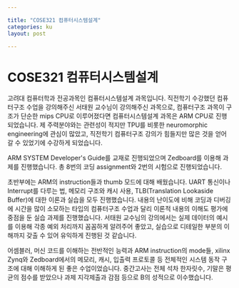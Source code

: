 ```yaml
---

title: "COSE321 컴퓨터시스템설계"
categories: ku
layout: post

---
```


# COSE321 컴퓨터시스템설계

고려대 컴퓨터학과 전공과목인 컴퓨터시스템설계 과목입니다. 직전학기 수강했던 컴퓨터구조 수업을 강의해주신 서태원 교수님이 강의해주신 과목으로, 컴퓨터구조 과목이 구조가 단순한 mips CPU로 이루어졌다면 컴퓨터시스템설계 과목은 ARM CPU로 진행되었습니다. 제 주력분야와는 관련성이 적지만 TPU를 비롯한 neuromorphic engineering에 관심이 많았고, 직전학기 컴퓨터구조 강의가 힘들지만 많은 것을 얻어갈 수 있었기에 수강하게 되었습니다.

ARM SYSTEM Developer's Guide를 교재로 진행되었으며 Zedboard를 이용해 과제를 진행했습니다. 총 8번의 코딩 assignment와 2번의 시험으로 진행되었습니다. 

초반부에는 ARM의 instruction들과 thumb 모드에 대해 배웠습니다. UART 통신이나 Interrupt를 다루는 법, 메모리 구조와 캐시 사용, TLB(Translation Lookaside Buffer)에 대한 이론과 실습을 모두 진행했습니다. 내용의 난이도에 비해 코딩과 디버깅에 시간을 많이 소모하는 타입의 컴퓨터구조 수업과 달리 이론적 내용의 이해도 평가에 중점을 둔 실습 과제를 진행했습니다. 서태원 교수님의 강의에서는 실제 데이터의 예시를 이용해 각종 예외 처리까지 꼼꼼하게 알려주어 좋았고, 실습으로 디테일한 부분의 이해까지 갖출 수 있어 유익하게 진행된 것 같습니다.

어셈블러, 머신 코드를 이해하는 전반적인 능력과 ARM instruction의 mode들, xilinx Zynq와 Zedboard에서의 메모리, 캐시, 입출력 프로토콜 등 전체적인 시스템 동작 구조에 대해 이해하게 된 좋은 수업이었습니다. 중간고사는 전체 석차 한자릿수, 기말은 평균의 점수를 받았으나 과제 지각제출과 감점 등으로 B의 성적으로 이수했습니다.
